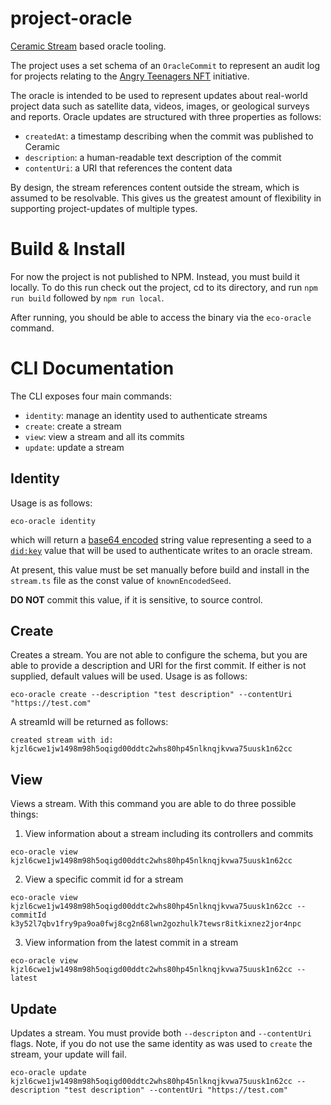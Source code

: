 # project-oracle
[Ceramic Stream](https://developers.ceramic.network/) based oracle tooling.

The project uses a set schema of an `OracleCommit` to represent an audit log for projects relating to the [Angry 
Teenagers NFT](http://angryteenagers.xyz/) initiative.

The oracle is intended to be used to represent updates about real-world project data such as satellite data, videos, 
images, or geological surveys and reports. Oracle updates are structured with three properties as follows:

- `createdAt`: a timestamp describing when the commit was published to Ceramic
- `description`: a human-readable text description of the commit
- `contentUri`: a URI that references the content data

By design, the stream references content outside the stream, which is assumed to be resolvable. This gives us the
greatest amount of flexibility in supporting project-updates of multiple types.

# Build & Install

For now the project is not published to NPM. Instead, you must build it locally. To do this run check out the project, 
cd to its directory, and run `npm run build` followed by `npm run local`.

After running, you should be able to access the binary via the `eco-oracle` command.

# CLI Documentation

The CLI exposes four main commands:
- `identity`: manage an identity used to authenticate streams
- `create`: create a stream
- `view`: view a stream and all its commits
- `update`: update a stream

## Identity

Usage is as follows:
```text
eco-oracle identity
```

which will return a [base64 encoded](https://en.wikipedia.org/wiki/Base64) string value representing a seed to a 
[`did:key`](https://developers.ceramic.network/reference/accounts/key-did/) value that will be used to authenticate writes to an oracle stream.

At present, this value must be set manually before build and install in the `stream.ts` file as the const value of
`knownEncodedSeed`.

**DO NOT** commit this value, if it is sensitive, to source control.

## Create

Creates a stream. You are not able to configure the schema, but you are able to provide a description and URI for
the first commit. If either is not supplied, default values will be used. Usage is as follows:

```text
eco-oracle create --description "test description" --contentUri "https://test.com"
```

A streamId will be returned as follows:

```text
created stream with id: kjzl6cwe1jw1498m98h5oqigd00ddtc2whs80hp45nlknqjkvwa75uusk1n62cc
```

## View

Views a stream. With this command you are able to do three possible things:

1. View information about a stream including its controllers and commits

```text
eco-oracle view kjzl6cwe1jw1498m98h5oqigd00ddtc2whs80hp45nlknqjkvwa75uusk1n62cc
```
2. View a specific commit id for a stream 

```text
eco-oracle view kjzl6cwe1jw1498m98h5oqigd00ddtc2whs80hp45nlknqjkvwa75uusk1n62cc --commitId k3y52l7qbv1fry9pa9oa0fwj8cg2n68lwn2gozhulk7tewsr8itkixnez2jor4npc
```

3. View information from the latest commit in a stream

```text
eco-oracle view kjzl6cwe1jw1498m98h5oqigd00ddtc2whs80hp45nlknqjkvwa75uusk1n62cc --latest
```

## Update

Updates a stream. You must provide both `--descripton` and `--contentUri` flags. Note, if you do not use the same
identity as was used to `create` the stream, your update will fail.

```text
eco-oracle update kjzl6cwe1jw1498m98h5oqigd00ddtc2whs80hp45nlknqjkvwa75uusk1n62cc --description "test description" --contentUri "https://test.com"
```
